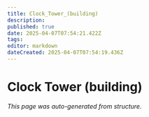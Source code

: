 ```yaml
---
title: Clock_Tower_(building)
description: 
published: true
date: 2025-04-07T07:54:21.422Z
tags: 
editor: markdown
dateCreated: 2025-04-07T07:54:19.436Z
---
```


# Clock Tower (building)

*This page was auto-generated from structure.*